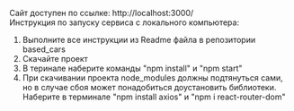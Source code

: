 Сайт доступен по ссылке: http://localhost:3000/  
Инструкция по запуску сервиса с локального компьютера:

1. Выполните все инструкции из Readme файла в репозитории based_cars
2. Скачайте проект
3. В теринале наберите команды "npm install" и "npm start"
4. При скачивании проекта node_modules должны подтянуться сами, но в случае сбоя может понадобиться доустановить библиотеки. Наберите в терминале "npm install axios"
   и "npm i react-router-dom"
